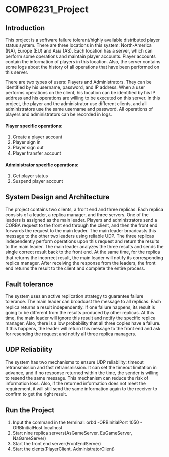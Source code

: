 # COMP6231_Project

## Introduction

This project is a software failure tolerant/highly available distributed player status system. There are three locations in this system: North-America (NA), Europe (EU) and Asia (AS). Each location has a server, which can perform some operations and maintain player accounts. Player accounts contain the information of players in this location. Also, the server contains some logs about the history of all operations that have been performed on this server.

There are two types of users: Players and Administrators. They can be identified by his username, password, and IP address. When a user performs operations on the client, his location can be identified by his IP address and his operations are willing to be executed on this server. In this project, the player and the administrator use different clients, and all administrators use the same username and password. All operations of players and administrators can be recorded in logs.

#### Player specific operations:
1. Create a player account
2. Player sign in
3. Player sign out
4. Player transfer account
#### Administrator specific operations:
1. Get player status
2. Suspend player account

## System Design and Architecture
The project contains two clients, a front end and three replicas. Each replica consists of a leader, a replica manager, and three servers. One of the leaders is assigned as the main leader. Players and administrators send a CORBA request to the front end through the client, and then the front end forwards the request to the main leader. The main leader broadcasts this message to the other two leaders using reliable UDP. The three replicas independently perform operations upon this request and return the results to the main leader. The main leader analyzes the three results and sends the single correct result back to the front end. At the same time, for the replica that returns the incorrect result, the main leader will notify its corresponding replica manager. After receiving the response from the leaders, the front end returns the result to the client and complete the entire process.

## Fault tolerance
The system uses an active replication strategy to guarantee failure tolerance. The main leader can broadcast the message to all replicas. Each replica returns a result independently. If one failure happens, its result is going to be different from the results produced by other replicas. At this time, the main leader will ignore this result and notify the specific replica manager. Also, there is a low probability that all three copies have a failure. If this happens, the leader will return this message to the front end and ask for resending the request and notify all three replica managers. 

## UDP Reliability
The system has two mechanisms to ensure UDP reliability: timeout retransmission and fast retransmission. It can set the timeout limitation in advance, and if no response returned within the time, the sender is willing to resend the same message. This mechanism can reduce the risk of information loss. Also, if the returned information does not meet the requirement, it will still send the same information again to the receiver to confirm to get the right result.

## Run the Project
1. Input the command in the terminal: orbd -ORBInitialPort 1050 -ORBInitialHost localhost
2. Start nine replica servers(AsGameServer, EuGameServer, NaGameServer)
3. Start the front end server(FrontEndServer)
4. Start the clents(PlayerClient, AdministratorClient)


